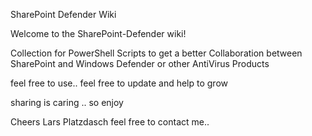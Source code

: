 SharePoint Defender Wiki

Welcome to the SharePoint-Defender wiki!

Collection for PowerShell Scripts to get a better Collaboration between SharePoint and Windows Defender or other AntiVirus Products

feel free to use.. 
feel free to update and help to grow

sharing is caring .. so enjoy

Cheers Lars Platzdasch 
feel free to contact me..